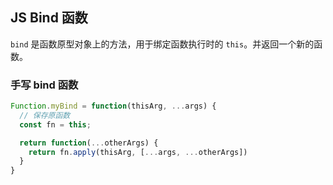 ## JS Bind 函数

`bind` 是函数原型对象上的方法，用于绑定函数执行时的 `this`。并返回一个新的函数。

### 手写 bind 函数

```javascript
Function.myBind = function(thisArg, ...args) {
  // 保存原函数
  const fn = this;

  return function(...otherArgs) {
    return fn.apply(thisArg, [...args, ...otherArgs])
  }
}
```
